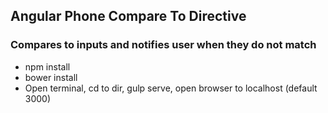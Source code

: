 ## Angular Phone Compare To Directive
### Compares to inputs and notifies user when they do not match

* npm install
* bower install
* Open terminal, cd to dir, gulp serve, open browser to localhost (default 3000)

